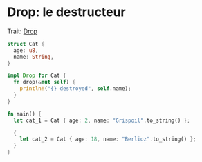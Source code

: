 # Drop: le destructeur

Trait: [Drop](https://doc.rust-lang.org/std/ops/trait.Drop.html)

```rust
struct Cat {
  age: u8,
  name: String,
}

impl Drop for Cat {
  fn drop(&mut self) {
    println!("{} destroyed", self.name);
  }
}

fn main() {
  let cat_1 = Cat { age: 2, name: "Grispoil".to_string() };

  {
    let cat_2 = Cat { age: 18, name: "Berlioz".to_string() };
  }
}

```